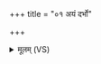 +++
title = "०१ अयं दर्भो"

+++
<details><summary>मूलम् (VS)</summary>

अ॒यं द॒र्भो विम॑न्युकः॒ स्वाय॒ चार॑णाय च। म॒न्योर्वि॑मन्युकस्या॒यं म॑न्यु॒शम॑न उच्यते ॥
</details>